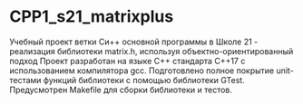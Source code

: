 # CPP1_s21_matrixplus
Учебный проект ветки Си++ основной программы в Школе 21 - реализация библиотеки matrix.h, используя объектно-ориентированный подход
Проект разработан на языке C++ стандарта C++17 с использованием компилятора gcc.
Подготовлено полное покрытие unit-тестами функций библиотеки c помощью библиотеки GTest.
Предусмотрен Makefile для сборки библиотеки и тестов.

